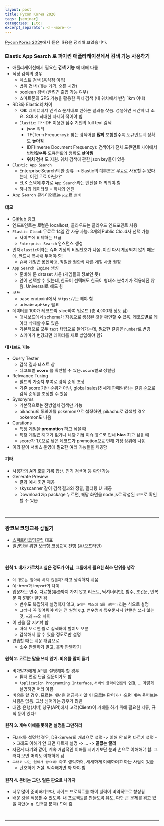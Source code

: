 ```yaml
---
layout: post
title: Pycon Korea 2020
tags: [seminar]
categories: [Etc]
excerpt_separator: <!--more-->
---
```

[Pycon Korea 2020](https://www.pycon.kr/2020/)에서 들은 내용을 정리해 보았습니다.<!--more-->

### Elastic App Search 로 파이썬 애플리케이션에서 검색 기능 사용하기

- 애플리케이션에서 필요한 **검색 기능** 에 대해 다룸
- 식당 검색의 경우
  - 텍스트 검색 (음식점 이름)
  - 범위 검색 (메뉴 가격, 오픈 시간)
  - boolean 검색 (반려견 출입 가능 여부)
  - 스마트폰의 GPS 기능을 활용한 위치 검색 (내 위치에서 반경 1km 이내)
- RDB와 Elastic의 차이
  - `RDB`: 데이터에서 인덱스 순서대로 원하는 결과를 찾음. 정렬하면 시간이 더 소요. SQL에 최대한 자세히 적어야 함
  - `Elastic`: TF-IDF 이용한 점수 기반의 full text 검색
    - json 쿼리
    - TF(Term Frequency): 찾는 검색어를 **많이** 포함할수록 도큐먼트의 정확도 **높아짐**
    - IDF(Inverse Document Frequency): 검색어가 전체 도큐먼트 사이에서 **빈번할수록** 도큐먼트의 정확도 **낮아짐**
    - **위치 검색** 도 지원. 위치 검색에 관한 json key들이 있음
- `Elastic App Search`
  - Enterprise Search의 한 종류 -> Elastic의 대부분은 무료로 사용할 수 있다는데, 이건 무료 아닌가?
  - ELK 스택에 추가로 `App Search`라는 엔진을 더 띄워야 함
  - 하나의 데이터셋 = 하나의 엔진
- App Search 클라이언트는 `pip`로 설치

#### 데모

- [GitHub 링크](https://github.com/elastic/app-search-python)
- 엔드포인트는 로컬은 localhost, 클라우드는 클라우드 엔드포인트 사용
- `Elastic Cloud`: 무료로 14일 간 사용 가능. 3개의 Public Cloud사 선택 가능
  - 사이즈에 비례하는 요금
  - `Enterprise Search` 인스턴스 생성
- 먼저 `elastic`이라는 슈퍼 계정의 비밀번호가 나옴. 이건 다시 제공되지 않기 때문에, 반드시 복사해 두어야 함!
  - 슈퍼 계정은 봉인하고, 적절한 권한의 다른 계정 사용 권장
- `App Search Engine` 생성
  - 준비해 둔 dataset 사용 (게임들의 정보인 듯)
  - 언어 선택할 수 있는데, 한국어 선택해도 한국어 형태소 분석기가 적용되진 않음. Universal로 해도 됨
- 코드
  - base endpoint에서 `https://`는 빼야 함
  - private api-key 필요
- 데이터를 100개 레코드씩 slice하여 업로드 (총 4,000개 정도 됨)
  - 대시보드에서 schema가 자동으로 생성된 것을 확인할 수 있음. 레코드별로 데이터 삭제할 수도 있음
  - 기본적으로 모두 `text` 타입으로 들어가는데, 필요한 칼럼은 `number`로 변경
  - 스키마가 변경되면 데이터를 새로 삽입해야 함?

#### 대시보드 기능

- Query Tester
  - 검색 결과 테스트 창
  - 레코드별 **score** 를 확인할 수 있음. score별로 정렬됨
- Relevance Tuning
  - 필드의 가중치 부여로 검색 순위 조정
  - 기존 score 기반 순위가 아닌, global sales(전세계 판매량)라는 칼럼 순으로 검색 순위를 조정할 수 있음
- Synonyms
  - 기본적으로는 전방일치 검색만 가능
  - pikachu의 동의어를 pokemon으로 설정하면, pikachu로 검색할 경우 pokemon도 나옴
- Curations
  - 특정 게임을 **promotion** 하고 싶을 때
  - 특정 게임은 재고가 없거나 해당 기업 이슈 등으로 인해 **hide** 하고 싶을 때
  - score가 1.0으로 낮은 레코드가 promotion으로 인해 가장 상위에 나옴
- 이와 같이 서비스 운영에 필요한 여러 기능들을 제공함

#### 기타

- 사용자의 API 호출 기록 합산. 인기 검색어 등 확인 가능
- Generate Preview
  - 결과 예시 화면 제공
  - skyscanner 같이 검색 결과와 정렬, 필터링 UI 제공
  - Download zip package 누르면, 해당 화면을 node.js로 작성된 코드로 확인할 수 있음

<br>

---

### 왕코보 코딩교육 삽질기

- [스파르타코딩클럽](https://spartacodingclub.kr/) 대표
- 일반인을 위한 보급형 코딩교육 진행 (온/오프라인)

<br>

#### 원칙 1. 내가 가르치고 싶은 정도가 아님, 그들에게 필요한 최소 단위를 생각

- `이 정도는 알아야 하지 않을까?` 라고 생각하지 쉬움
- 예: from과 import의 차이
- 입문자는 변수, 자료형(튜플까지 가지 않고 리스트, 딕셔너리만), 함수, 조건문, 반복문 이 5개만 알면 됨
  - 변수도 복잡하게 설명하지 않고, `a라는 박스에 5를 넣는다` 라는 식으로 설명
  - 그러나 꼭 짚어줘야 하는 건 설명 e.g. 변수명에 특수문자나 한글은 쓰지 않는 것, `=`과 `==`의 차이
- 이 선을 잘 지켜야 함
  - 아예 모르면 뭘로 검색해야 할지도 모름
  - 검색해서 알 수 있을 정도로만 설명
- 연습할 때는 쉬운 개념으로
  - 소수 판별하기 말고, 홀짝 판별하기

#### 원칙 2. 모르는 말을 쓰지 않기. 비유를 많이 들기

- 비개발자에게 API를 설명해야 할 경우
  - 튜터 면접 단골 질문이기도 함
  - `Application Programming Interface`, `서버와 클라이언트의 연결`, ... 이렇게 설명하면 머리 아픔
- 비유를 할 경우, 모르는 개념을 언급하지 않기! 모르는 단어가 나오면 계속 물어보는 사람은 없음. 그냥 넘어가는 경우가 많음
- 대안: 은행(서버) 창구(API)에서 고객(Client)이 거래를 하기 위해 필요한 서류, 규칙 등이 있다!

#### 원칙 3. 계속 이해를 못하면 설명을 그만하라

- Flask를 설명할 경우, DB-Server의 개념으로 설명 -> 이해 안 되면 다르게 설명 -> 그래도 이해가 안 되면 다르게 설명 -> ... -> **끝없는 굴레**
- 자전거 타기와 같이, 계속 개념적인 이해를 시키기보단 눈과 손으로 이해해야 함. 그러다 보면 머리도 이해하게 됨
- `그래도 나는 원리가 중요해!` 라고 생각하며, 세세하게 이해하려고 하는 사람이 있음
  - 단호하게 거절. 익숙해지면 까 봐야 함

#### 원칙 4. 준비는 그만. 얼른 판으로 나가자

- 너무 많이 준비하기보다, 사이드 프로젝트를 해야 실력이 비약적으로 향상됨
- 배운 것을 적용할 수 있도록, 내 프로젝트를 만들도록 유도. 다만 큰 문제를 겪고 있을 때만(e.g. 인코딩 문제) 도와 줌


<br>

---
